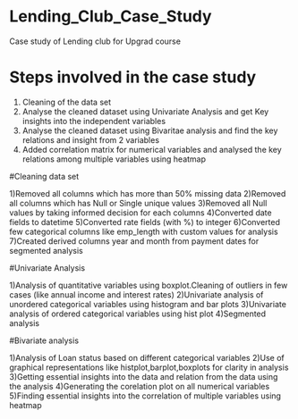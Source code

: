 # Lending_Club_Case_Study
Case study of Lending club for Upgrad course

# Steps involved in the case study

1) Cleaning of the data set
2) Analyse the cleaned dataset using Univariate Analysis and get Key insights into the independent variables
3) Analyse the cleaned dataset using Bivaritae analysis and find the key relations and insight from 2 variables
4) Added correlation matrix for numerical variables and analysed the key relations among multiple variables using heatmap

#Cleaning data set

1)Removed all columns which has more than 50% missing data
2)Removed all columns which has Null or Single unique values
3)Removed all Null values by taking informed decision for each columns
4)Converted date fields to datetime
5)Converted rate fields (with %) to integer
6)Converted few categorical columns like emp_length with custom values for analysis
7)Created derived columns year and month from payment dates for segmented analysis

#Univariate Analysis

1)Analysis of quantitative variables using boxplot.Cleaning of outliers in few cases (like annual income and interest rates)
2)Univariate analysis of unordered categorical variables using histogram and bar plots
3)Univariate analysis of ordered categorical variables using hist plot
4)Segmented analysis

#Bivariate analysis

1)Analysis of Loan status based on different categorical variables
2)Use of graphical representations like histplot,barplot,boxplots for clarity in analysis
3)Getting essential insights into the data and relation from the data using the analysis
4)Generating the corelation plot on all numerical variables
5)Finding essential insights into the correlation of multiple variables using heatmap 
